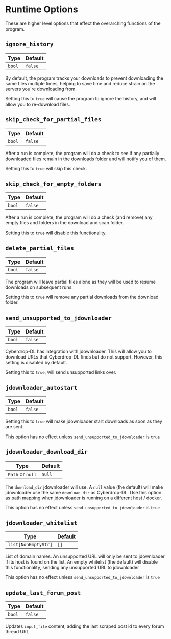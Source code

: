 # Runtime Options

These are higher level options that effect the overarching functions of the program.

## `ignore_history`

| Type           | Default  |
|----------------|----------|
| `bool` | `false`|

By default, the program tracks your downloads to prevent downloading the same files multiple times, helping to save time and reduce strain on the servers you're downloading from.

Setting this to `true` will cause the program to ignore the history, and will allow you to re-download files.

## `skip_check_for_partial_files`


| Type           | Default  |
|----------------|----------|
| `bool` | `false`|

After a run is complete, the program will do a check to see if any partially downloaded files remain in the downloads folder and will notify you of them.

Setting this to `true` will skip this check.

## `skip_check_for_empty_folders`


| Type           | Default  |
|----------------|----------|
| `bool` | `false`|

After a run is complete, the program will do a check (and remove) any empty files and folders in the download and scan folder.

Setting this to `true` will disable this functionality.

## `delete_partial_files`


| Type           | Default  |
|----------------|----------|
| `bool` | `false`|

The program will leave partial files alone as they will be used to resume downloads on subsequent runs.

Setting this to `true` will remove any partial downloads from the download folder.

## `send_unsupported_to_jdownloader`


| Type           | Default  |
|----------------|----------|
| `bool` | `false`|

Cyberdrop-DL has integration with jdownloader. This will allow you to download URLs that Cyberdrop-DL finds but do not support. However, this setting is disabled by default.

Setting this to `true`, will send unsupported links over.

## `jdownloader_autostart`


| Type           | Default  |
|----------------|----------|
| `bool` | `false`|

Setting this to `true` will make jdownloader start downloads as soon as they are sent.

This option has no effect unless `send_unsupported_to_jdownloader` is `true`

## `jdownloader_download_dir`

| Type           | Default  |
|----------------|----------|
| `Path` or `null` | `null`|

The `download_dir` jdownloader will use. A `null` value (the default) will make jdownloader use the same `download_dir` as Cyberdrop-DL. Use this option as path mapping when jdownloader is running on a different host / docker.

This option has no effect unless `send_unsupported_to_jdownloader` is `true`

## `jdownloader_whitelist`

| Type           | Default  |
|----------------|----------|
| `list[NonEmptyStr]` | `[]`|

List of domain names. An unsupported URL will only be sent to jdownloader if its host is found on the list. An empty whitelist (the default) will disable this functionality, sending any unsupported URL to jdownloader

This option has no effect unless `send_unsupported_to_jdownloader` is `true`


## `update_last_forum_post`

| Type           | Default  |
|----------------|----------|
| `bool` | `false`|

Updates `input_file` content, adding the last scraped post id to every forum thread URL
